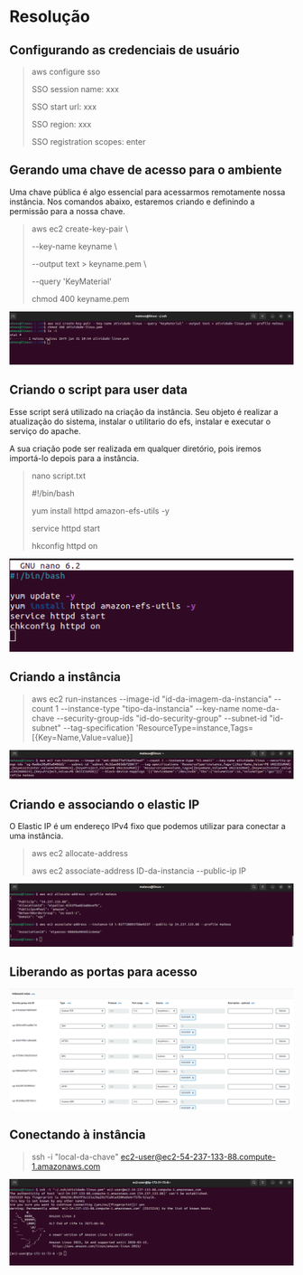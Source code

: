 
# Resolução 

## Configurando as credenciais de usuário
> aws configure sso
> 
> SSO session name: xxx
> 
> SSO start url: xxx
> 
> SSO region: xxx
> 
> SSO registration scopes: enter

## Gerando uma chave de acesso para o ambiente
Uma chave pública é algo essencial para acessarmos remotamente nossa instância. Nos comandos abaixo, estaremos criando e definindo a permissão para a nossa chave.

> aws ec2 create-key-pair \
> 
> --key-name keyname \
> 
> --output text > keyname.pem \
> 
> --query 'KeyMaterial'
> 
> chmod 400 keyname.pem 

<img src="/atividade-prints/criando-chave.png" alt="Criando a chave de acesso." />

## Criando o script para user data
Esse script será utilizado na criação da instância. Seu objeto é realizar a atualização do sistema, instalar o utilitario do efs, instalar e executar o serviço do apache.

A sua criação pode ser realizada em qualquer diretório, pois iremos importá-lo depois para a instância.
> nano script.txt
>
> #!/bin/bash
> 
> yum install httpd amazon-efs-utils -y
> 
> service httpd start
> 
> hkconfig httpd on

<img src="/atividade-prints/criando-script2.png" alt="Criando o script." />


## Criando a instância
> aws ec2 run-instances
> --image-id "id-da-imagem-da-instancia" 
> --count 1 
> --instance-type "tipo-da-instancia" 
> --key-name nome-da-chave
> --security-group-ids "id-do-security-group" 
> --subnet-id "id-subnet" 
> --tag-specification 'ResourceType=instance,Tags=[{Key=Name,Value=value}] 

<img src="/atividade-prints/criando-instancia.png" alt="Criando a instância." />

## Criando e associando o elastic IP
O Elastic IP é um endereço IPv4 fixo que podemos utilizar para conectar a uma instância.
> aws ec2 allocate-address
> 
> aws ec2 associate-address ID-da-instancia --public-ip IP

<img src="/atividade-prints/criando-elastic-ip.png" alt="Criando o elastic IP." />

## Liberando as portas para acesso
<img src="/atividade-prints/portas.png" alt="Liberando as portas de acesso." />

## Conectando à instância
> ssh -i "local-da-chave" ec2-user@ec2-54-237-133-88.compute-1.amazonaws.com

<img src="/atividade-prints/conectando-instancia.png" alt="Conectado à instância." />
